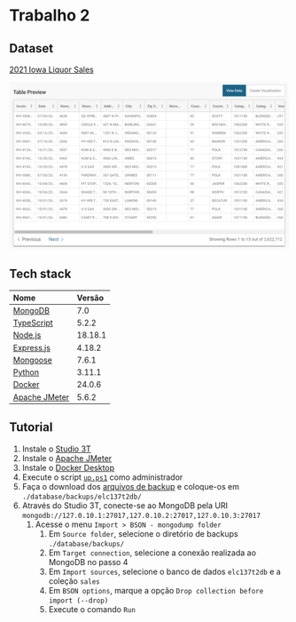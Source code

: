 # Trabalho 2

## Dataset

[2021 Iowa Liquor Sales][dataset-link]

<img src="./dataset/dataset-preview.png" alt="Preview do dataset" width="720">

## Tech stack

| Nome                                | Versão  |
| :---------------------------------- | :------ |
| [MongoDB][mongodb-link]             | 7.0     |
| [TypeScript][typescript-link]       | 5.2.2   |
| [Node.js][nodejs-link]              | 18.18.1 |
| [Express.js][expressjs-link]        | 4.18.2  |
| [Mongoose][mongoose-link]           | 7.6.1   |
| [Python][python-link]               | 3.11.1  |
| [Docker][docker-link]               | 24.0.6  |
| [Apache JMeter][apache-jmeter-link] | 5.6.2   |

## Tutorial

1. Instale o [Studio 3T][studio-3t-link]
2. Instale o [Apache JMeter][apache-jmeter-link]
3. Instale o [Docker Desktop][docker-desktop-link]
4. Execute o script [`up.ps1`][script-link] como administrador
5. Faça o download dos [arquivos de backup][backup-link] e coloque-os em `./database/backups/elc137t2db/`
6. Através do Studio 3T, conecte-se ao MongoDB pela URI `mongodb://127.0.10.1:27017,127.0.10.2:27017,127.0.10.3:27017`
   1. Acesse o menu `Import > BSON - mongodump folder`
      1. Em `Source folder`, selecione o diretório de backups `./database/backups/`
      2. Em `Target connection`, selecione a conexão realizada ao MongoDB no passo 4
      3. Em `Import sources`, selecione o banco de dados `elc137t2db` e a coleção `sales`
      4. Em `BSON options`, marque a opção `Drop collection before import (--drop)`
      5. Execute o comando `Run`

<!-- Links -->

[dataset-link]:        <https://data.iowa.gov/Sales-Distribution/2021-Iowa-Liquor-Sales/cc6f-sgik> "2021 Iowa Liquor Sales"
[studio-3t-link]:      <https://studio3t.com/>                                                     "Studio 3T"
[docker-desktop-link]: <https://www.docker.com/products/docker-desktop/>                           "Docker Desktop"
[script-link]:         <./up.ps1>                                                                  "Script"
[backup-link]:         <https://drive.google.com/drive/folders/1xLdWh5HWdyORVx7XtA88LuZIwY4sIc9l>  "Backup"
[mongodb-link]:        <https://www.mongodb.com/>                                                  "MongoDB"
[typescript-link]:     <https://www.typescriptlang.org/>                                           "TypeScript"
[nodejs-link]:         <https://nodejs.org/en>                                                     "Node.js"
[expressjs-link]:      <https://expressjs.com/>                                                    "Express.js"
[mongoose-link]:       <https://mongoosejs.com/>                                                   "Mongoose"
[python-link]:         <https://www.python.org/>                                                   "Python"
[docker-link]:         <https://www.docker.com/>                                                   "Docker"
[apache-jmeter-link]:  <https://jmeter.apache.org/>                                                "Apache JMeter"
